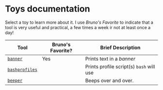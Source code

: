 # Toys documentation

Select a toy to learn more about it.  I use _Bruno's Favorite_ to indicate that a tool is very useful and practical, a few times a week ir not at least once a day!

| Tool | Bruno's Favorite? | Brief Description |
| ---- | ----------------- | ----------------- |
| [`banner`](banner.md) | Yes | Prints text in a _banner_ |
| [`bashprofiles`](bashprofiles.md) | | Prints profile script(s) `bash` will use |
| [`beeper`](beeper.md) | | Beeps over and over. |
